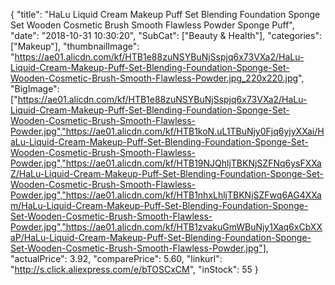 {
	"title": "HaLu Liquid Cream Makeup Puff Set Blending Foundation Sponge Set Wooden Cosmetic Brush Smooth Flawless Powder Sponge Puff",
	"date": "2018-10-31 10:30:20",
	"SubCat": ["Beauty & Health"],
	"categories": ["Makeup"],
	"thumbnailImage": "https://ae01.alicdn.com/kf/HTB1e88zuNSYBuNjSspjq6x73VXa2/HaLu-Liquid-Cream-Makeup-Puff-Set-Blending-Foundation-Sponge-Set-Wooden-Cosmetic-Brush-Smooth-Flawless-Powder.jpg_220x220.jpg",
	"BigImage": ["https://ae01.alicdn.com/kf/HTB1e88zuNSYBuNjSspjq6x73VXa2/HaLu-Liquid-Cream-Makeup-Puff-Set-Blending-Foundation-Sponge-Set-Wooden-Cosmetic-Brush-Smooth-Flawless-Powder.jpg","https://ae01.alicdn.com/kf/HTB1koN.uL1TBuNjy0Fjq6yjyXXai/HaLu-Liquid-Cream-Makeup-Puff-Set-Blending-Foundation-Sponge-Set-Wooden-Cosmetic-Brush-Smooth-Flawless-Powder.jpg","https://ae01.alicdn.com/kf/HTB19NJQhljTBKNjSZFNq6ysFXXaZ/HaLu-Liquid-Cream-Makeup-Puff-Set-Blending-Foundation-Sponge-Set-Wooden-Cosmetic-Brush-Smooth-Flawless-Powder.jpg","https://ae01.alicdn.com/kf/HTB1nhxLhljTBKNjSZFwq6AG4XXam/HaLu-Liquid-Cream-Makeup-Puff-Set-Blending-Foundation-Sponge-Set-Wooden-Cosmetic-Brush-Smooth-Flawless-Powder.jpg","https://ae01.alicdn.com/kf/HTB1zvakuGmWBuNjy1Xaq6xCbXXaP/HaLu-Liquid-Cream-Makeup-Puff-Set-Blending-Foundation-Sponge-Set-Wooden-Cosmetic-Brush-Smooth-Flawless-Powder.jpg"],
	"actualPrice": 3.92,
	"comparePrice": 5.60,
	"linkurl": "http://s.click.aliexpress.com/e/bTOSCxCM",
	"inStock": 55
}

